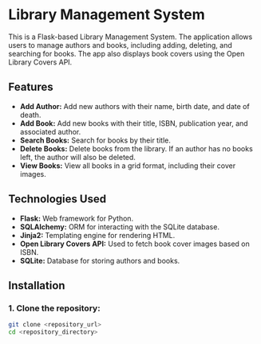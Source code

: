 # Library Management System

This is a Flask-based Library Management System. The application allows users to manage authors and books, including adding, deleting, and searching for books. The app also displays book covers using the Open Library Covers API.

## Features

- **Add Author:** Add new authors with their name, birth date, and date of death.
- **Add Book:** Add new books with their title, ISBN, publication year, and associated author.
- **Search Books:** Search for books by their title.
- **Delete Books:** Delete books from the library. If an author has no books left, the author will also be deleted.
- **View Books:** View all books in a grid format, including their cover images.

## Technologies Used

- **Flask:** Web framework for Python.
- **SQLAlchemy:** ORM for interacting with the SQLite database.
- **Jinja2:** Templating engine for rendering HTML.
- **Open Library Covers API:** Used to fetch book cover images based on ISBN.
- **SQLite:** Database for storing authors and books.

## Installation

### 1. Clone the repository:

```bash
git clone <repository_url>
cd <repository_directory>
